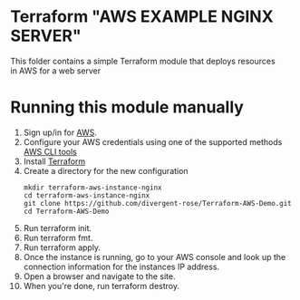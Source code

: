 # Terraform "AWS EXAMPLE NGINX SERVER"

This folder contains a simple Terraform module that deploys resources in AWS for a web server


# Running this module manually
1. Sign up/in for [AWS](https://aws.amazon.com/free/).
2. Configure your AWS credentials using one of the supported methods [AWS CLI tools](https://docs.aws.amazon.com/cli/latest/userguide/cli-chap-getting-started.html)
3. Install [Terraform](https://www.terraform.io/)
4. Create a directory for the new configuration
    ```
    mkdir terraform-aws-instance-nginx
    cd terraform-aws-instance-nginx
    git clone https://github.com/divergent-rose/Terraform-AWS-Demo.git
    cd Terraform-AWS-Demo
    ```
5. Run terraform init.
6. Run terraform fmt.
7. Run terraform apply.
8. Once the instance is running, go to your AWS console and look up the connection information for the instances IP address. 
9. Open a browser and navigate to the site. 
10. When you're done, run terraform destroy.
